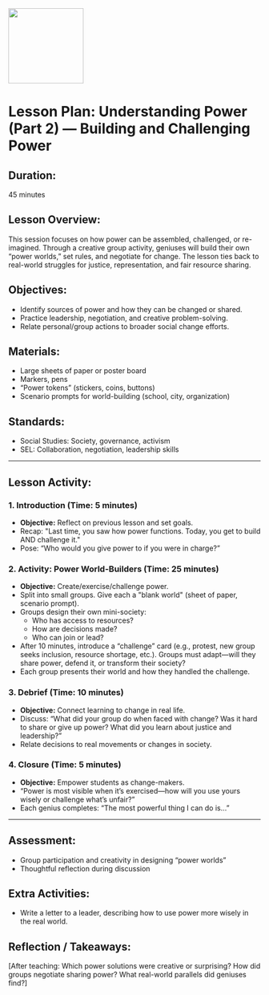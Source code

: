 <img src="https://github.com/Hgp-GeniusLabs/Curriculum/blob/10734f2c827128dde773ea4f266d154d46977866/Org-Wide/Assets/hgp_logo_original.png" width="150"/>

# Lesson Plan: Understanding Power (Part 2) — Building and Challenging Power

## **Duration:**
45 minutes

## **Lesson Overview:**
This session focuses on how power can be assembled, challenged, or re-imagined. Through a creative group activity, geniuses will build their own “power worlds,” set rules, and negotiate for change. The lesson ties back to real-world struggles for justice, representation, and fair resource sharing.

## **Objectives:**
- Identify sources of power and how they can be changed or shared.
- Practice leadership, negotiation, and creative problem-solving.
- Relate personal/group actions to broader social change efforts.

## **Materials:**
- Large sheets of paper or poster board
- Markers, pens
- “Power tokens” (stickers, coins, buttons)
- Scenario prompts for world-building (school, city, organization)

## **Standards:**
- Social Studies: Society, governance, activism
- SEL: Collaboration, negotiation, leadership skills

---

## **Lesson Activity:**

### 1. **Introduction (Time: 5 minutes)**
   - **Objective:** Reflect on previous lesson and set goals.
   - Recap: "Last time, you saw how power functions. Today, you get to build AND challenge it."
   - Pose: “Who would you give power to if you were in charge?”

### 2. **Activity: Power World-Builders (Time: 25 minutes)**
   - **Objective:** Create/exercise/challenge power.
   - Split into small groups. Give each a "blank world" (sheet of paper, scenario prompt).
   - Groups design their own mini-society:
       - Who has access to resources?
       - How are decisions made?
       - Who can join or lead?
   - After 10 minutes, introduce a “challenge” card (e.g., protest, new group seeks inclusion, resource shortage, etc.). Groups must adapt—will they share power, defend it, or transform their society?
   - Each group presents their world and how they handled the challenge.

### 3. **Debrief (Time: 10 minutes)**
   - **Objective:** Connect learning to change in real life.
   - Discuss: “What did your group do when faced with change? Was it hard to share or give up power? What did you learn about justice and leadership?”
   - Relate decisions to real movements or changes in society.

### 4. **Closure (Time: 5 minutes)**
   - **Objective:** Empower students as change-makers.
   - “Power is most visible when it’s exercised—how will you use yours wisely or challenge what’s unfair?”
   - Each genius completes: “The most powerful thing I can do is…”

---

## **Assessment:**
- Group participation and creativity in designing “power worlds”
- Thoughtful reflection during discussion

## **Extra Activities:**
- Write a letter to a leader, describing how to use power more wisely in the real world.

## **Reflection / Takeaways:**
[After teaching: Which power solutions were creative or surprising? How did groups negotiate sharing power? What real-world parallels did geniuses find?]
